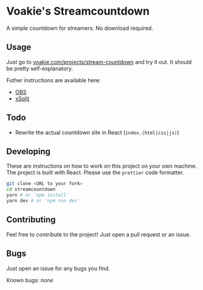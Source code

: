 # Voakie's Streamcountdown

A simple countdown for streamers. No download required.

## Usage

Just go to [voakie.com/projects/stream-countdown](https://voakie.com/projects/stream-countdown/new.html) and try it out. It should be pretty self-explanatory.

Futher instructions are available here:

- [OBS](https://obsproject.com/forum/resources/stream-countdown.469/)
- [xSplit](https://voakie.com/projects/stream-countdown/manual/xsplit.html)

## Todo

- Rewrite the actual countdown site in React (`index.(html|css|js)`)

## Developing

These are instructions on how to work on this project on your own machine. The project is built with React. Please use the `prettier` code formatter.

```bash
git clone <URL to your fork>
cd streamcountdown
yarn # or 'npm install'
yarn dev # or 'npm run dev'
```

## Contributing

Feel free to contribute to the project! Just open a pull request or an issue.

## Bugs

Just open an issue for any bugs you find.

Known bugs: _none_
